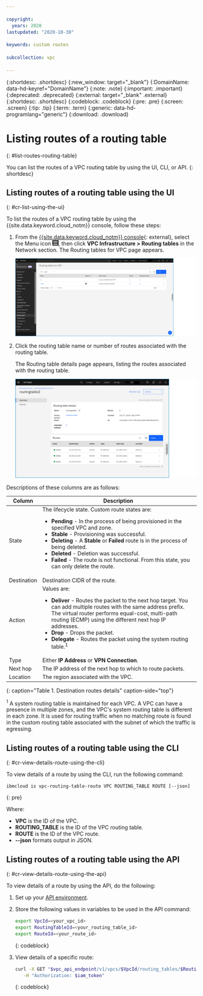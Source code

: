```yaml
---

copyright:
  years: 2020
lastupdated: "2020-10-30"

keywords: custom routes

subcollection: vpc

---
```


{:shortdesc: .shortdesc}
{:new_window: target="_blank"}
{:DomainName: data-hd-keyref="DomainName"}
{:note: .note}
{:important: .important}
{:deprecated: .deprecated}
{:external: target="_blank" .external}
{:shortdesc: .shortdesc}
{:codeblock: .codeblock}
{:pre: .pre}
{:screen: .screen}
{:tip: .tip}
{:term: .term}
{:generic: data-hd-programlang="generic"}
{:download: .download}

# Listing routes of a routing table
{: #list-routes-routing-table}

You can list the routes of a VPC routing table by using the UI, CLI, or API.
{: shortdesc}

## Listing routes of a routing table using the UI
{: #cr-list-using-the-ui}

To list the routes of a VPC routing table by using the {{site.data.keyword.cloud_notm}} console, follow these steps:

1. From the [{{site.data.keyword.cloud_notm}} console](https://{DomainName}/vpc-ext){: external}, select the Menu icon ![Menu icon](/images/menu_icon.png), then click **VPC Infrastructure > Routing tables** in the Network section. The Routing tables for VPC page appears.

   ![Listing routing table routes](./images/cr-routing-table-list.png)

1. Click the routing table name or number of routes associated with the routing table.

   The Routing table details page appears, listing the routes associated with the routing table.

   ![Destination routes table](./images/cr-routing-table-details.png)

Descriptions of these columns are as follows:

| Column | Description |
|-------|-------------|
| State | The lifecycle state. Custom route states are:<ul><li>**Pending** - In the process of being provisioned in the specified VPC and zone.</li><li>**Stable** - Provisioning was successful.</li><li>**Deleting** - A **Stable** or **Failed** route is in the process of being deleted.</li><li>**Deleted** - Deletion was successful.</li><li>**Failed** - The route is not functional. From this state, you can only delete the route.</li></ul> |
| Destination | Destination CIDR of the route. |
| Action | Values are:<ul><li>**Deliver** - Routes the packet to the next hop target. You can add multiple routes with the same address prefix. The virtual router performs equal-cost, multi-path routing (ECMP) using the different next hop IP addresses.</li><li>**Drop** - Drops the packet.</li><li>**Delegate** - Routes the packet using the system routing table.<sup>1</sup></li></ul> |
| Type | Either **IP Address** or **VPN Connection**. |
| Next hop | The IP address of the next hop to which to route packets. |
| Location | The region associated with the VPC. |
{: caption="Table 1. Destination routes details" caption-side="top"}

<sup>1</sup> A system routing table is maintained for each VPC. A VPC can have a presence in multiple zones, and the VPC's system routing table is different in each zone. It is used for routing traffic when no matching route is found in the custom routing table associated with the subnet of which the traffic is egressing.

## Listing routes of a routing table using the CLI
{: #cr-view-details-route-using-the-cli}

To view details of a route by using the CLI, run the following command:

```
ibmcloud is vpc-routing-table-route VPC ROUTING_TABLE ROUTE [--json]
```
{: pre}

Where:

* **VPC** is the ID of the VPC.
* **ROUTING_TABLE** is the ID of the VPC routing table.
* **ROUTE** is the ID of the VPC route.
* **--json** formats output in JSON.

## Listing routes of a routing table using the API
{: #cr-view-details-route-using-the-api}

To view details of a route by using the API, do the following:

1. Set up your [API environment](/docs/vpc?topic=vpc-set-up-environment#api-prerequisites-setup).
1. Store the following values in variables to be used in the API command:

   ```sh
   export VpcId=<your_vpc_id>
   export RoutingTableId=<your_routing_table_id>
   export RouteId=<your_route_id>
   ```
   {: codeblock}

1. View details of a specific route:

   ```sh
   curl -X GET "$vpc_api_endpoint/v1/vpcs/$VpcId/routing_tables/$RoutingTableId/routes/$RouteId?version=$api_version&generation=2" \
      -H "Authorization: $iam_token"
   ```
   {: codeblock}
